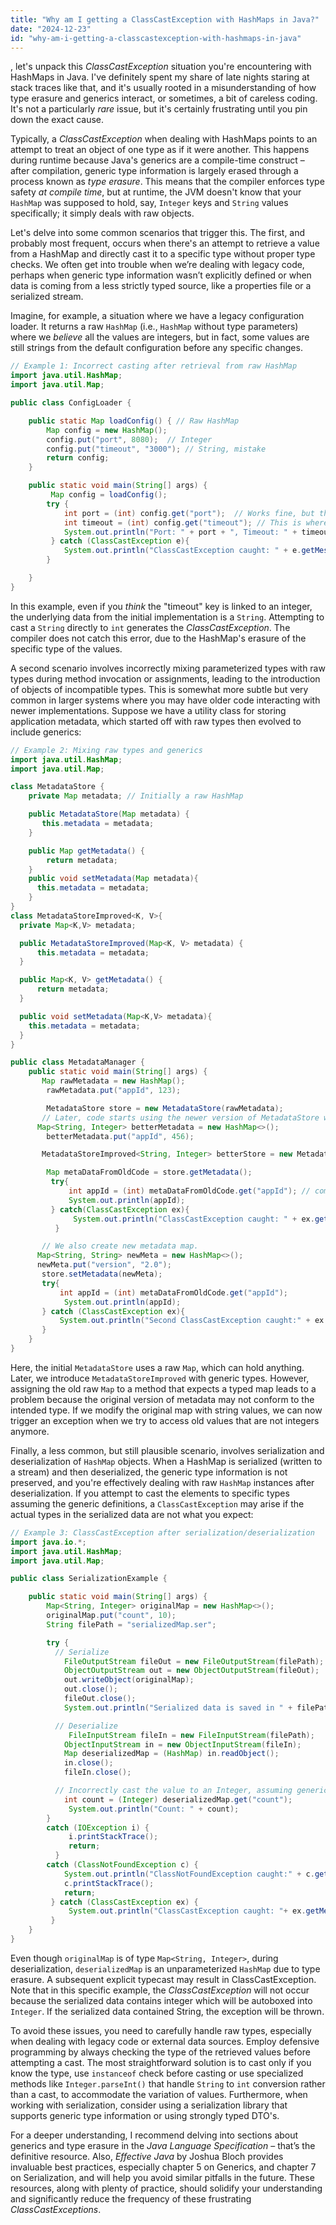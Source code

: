 ```yaml
---
title: "Why am I getting a ClassCastException with HashMaps in Java?"
date: "2024-12-23"
id: "why-am-i-getting-a-classcastexception-with-hashmaps-in-java"
---
```


, let's unpack this *ClassCastException* situation you're encountering with HashMaps in Java. I've definitely spent my share of late nights staring at stack traces like that, and it's usually rooted in a misunderstanding of how type erasure and generics interact, or sometimes, a bit of careless coding. It's not a particularly *rare* issue, but it's certainly frustrating until you pin down the exact cause.

Typically, a *ClassCastException* when dealing with HashMaps points to an attempt to treat an object of one type as if it were another. This happens during runtime because Java's generics are a compile-time construct – after compilation, generic type information is largely erased through a process known as *type erasure*. This means that the compiler enforces type safety *at compile time*, but at runtime, the JVM doesn't know that your `HashMap` was supposed to hold, say, `Integer` keys and `String` values specifically; it simply deals with raw objects.

Let's delve into some common scenarios that trigger this. The first, and probably most frequent, occurs when there's an attempt to retrieve a value from a HashMap and directly cast it to a specific type without proper type checks. We often get into trouble when we’re dealing with legacy code, perhaps when generic type information wasn’t explicitly defined or when data is coming from a less strictly typed source, like a properties file or a serialized stream.

Imagine, for example, a situation where we have a legacy configuration loader. It returns a raw `HashMap` (i.e., `HashMap` without type parameters) where we *believe* all the values are integers, but in fact, some values are still strings from the default configuration before any specific changes.

```java
// Example 1: Incorrect casting after retrieval from raw HashMap
import java.util.HashMap;
import java.util.Map;

public class ConfigLoader {

    public static Map loadConfig() { // Raw HashMap
        Map config = new HashMap();
        config.put("port", 8080);  // Integer
        config.put("timeout", "3000"); // String, mistake
        return config;
    }

    public static void main(String[] args) {
         Map config = loadConfig();
        try {
            int port = (int) config.get("port");  // Works fine, but the compiler did not check types for this.
            int timeout = (int) config.get("timeout"); // This is where the ClassCastException occurs.
            System.out.println("Port: " + port + ", Timeout: " + timeout);
         } catch (ClassCastException e){
            System.out.println("ClassCastException caught: " + e.getMessage());
        }

    }
}
```

In this example, even if you *think* the "timeout" key is linked to an integer, the underlying data from the initial implementation is a `String`. Attempting to cast a `String` directly to `int` generates the *ClassCastException*. The compiler does not catch this error, due to the HashMap's erasure of the specific type of the values.

A second scenario involves incorrectly mixing parameterized types with raw types during method invocation or assignments, leading to the introduction of objects of incompatible types. This is somewhat more subtle but very common in larger systems where you may have older code interacting with newer implementations. Suppose we have a utility class for storing application metadata, which started off with raw types then evolved to include generics:

```java
// Example 2: Mixing raw types and generics
import java.util.HashMap;
import java.util.Map;

class MetadataStore {
    private Map metadata; // Initially a raw HashMap

    public MetadataStore(Map metadata) {
       this.metadata = metadata;
    }

    public Map getMetadata() {
        return metadata;
    }
    public void setMetadata(Map metadata){
      this.metadata = metadata;
    }
}
class MetadataStoreImproved<K, V>{
  private Map<K,V> metadata;

  public MetadataStoreImproved(Map<K, V> metadata) {
      this.metadata = metadata;
  }

  public Map<K, V> getMetadata() {
      return metadata;
  }

  public void setMetadata(Map<K,V> metadata){
    this.metadata = metadata;
  }
}

public class MetadataManager {
    public static void main(String[] args) {
       Map rawMetadata = new HashMap();
        rawMetadata.put("appId", 123);

        MetadataStore store = new MetadataStore(rawMetadata);
       // Later, code starts using the newer version of MetadataStore with generics.
      Map<String, Integer> betterMetadata = new HashMap<>();
        betterMetadata.put("appId", 456);

       MetadataStoreImproved<String, Integer> betterStore = new MetadataStoreImproved<>(betterMetadata);

        Map metaDataFromOldCode = store.getMetadata();
         try{
             int appId = (int) metaDataFromOldCode.get("appId"); // compiler doesn't know the returned Map does not have the type parameter
             System.out.println(appId);
         } catch(ClassCastException ex){
              System.out.println("ClassCastException caught: " + ex.getMessage());
          }

       // We also create new metadata map.
      Map<String, String> newMeta = new HashMap<>();
      newMeta.put("version", "2.0");
       store.setMetadata(newMeta);
       try{
           int appId = (int) metaDataFromOldCode.get("appId");
            System.out.println(appId);
       } catch (ClassCastException ex){
           System.out.println("Second ClassCastException caught:" + ex.getMessage());
       }
    }
}
```

Here, the initial `MetadataStore` uses a raw `Map`, which can hold anything. Later, we introduce `MetadataStoreImproved` with generic types. However, assigning the old raw `Map` to a method that expects a typed map leads to a problem because the original version of metadata may not conform to the intended type. If we modify the original map with string values, we can now trigger an exception when we try to access old values that are not integers anymore.

Finally, a less common, but still plausible scenario, involves serialization and deserialization of `HashMap` objects. When a HashMap is serialized (written to a stream) and then deserialized, the generic type information is not preserved, and you're effectively dealing with raw `HashMap` instances after deserialization. If you attempt to cast the elements to specific types assuming the generic definitions, a `ClassCastException` may arise if the actual types in the serialized data are not what you expect:

```java
// Example 3: ClassCastException after serialization/deserialization
import java.io.*;
import java.util.HashMap;
import java.util.Map;

public class SerializationExample {

    public static void main(String[] args) {
        Map<String, Integer> originalMap = new HashMap<>();
        originalMap.put("count", 10);
        String filePath = "serializedMap.ser";

        try {
          // Serialize
            FileOutputStream fileOut = new FileOutputStream(filePath);
            ObjectOutputStream out = new ObjectOutputStream(fileOut);
            out.writeObject(originalMap);
            out.close();
            fileOut.close();
            System.out.println("Serialized data is saved in " + filePath);

          // Deserialize
             FileInputStream fileIn = new FileInputStream(filePath);
            ObjectInputStream in = new ObjectInputStream(fileIn);
            Map deserializedMap = (HashMap) in.readObject();
            in.close();
            fileIn.close();

          // Incorrectly cast the value to an Integer, assuming generic type from declaration is preserved
            int count = (Integer) deserializedMap.get("count");
             System.out.println("Count: " + count);
        }
        catch (IOException i) {
             i.printStackTrace();
             return;
          }
        catch (ClassNotFoundException c) {
            System.out.println("ClassNotFoundException caught:" + c.getMessage());
            c.printStackTrace();
            return;
         } catch (ClassCastException ex) {
             System.out.println("ClassCastException caught: "+ ex.getMessage());
         }
    }
}
```

Even though `originalMap` is of type `Map<String, Integer>`, during deserialization, `deserializedMap` is an unparameterized `HashMap` due to type erasure. A subsequent explicit typecast may result in ClassCastException. Note that in this specific example, the *ClassCastException* will not occur because the serialized data contains integer which will be autoboxed into `Integer`. If the serialized data contained String, the exception will be thrown.

To avoid these issues, you need to carefully handle raw types, especially when dealing with legacy code or external data sources. Employ defensive programming by always checking the type of the retrieved values before attempting a cast. The most straightforward solution is to cast only if you know the type, use `instanceof` check before casting or use specialized methods like `Integer.parseInt()` that handle `String` to `int` conversion rather than a cast, to accommodate the variation of values. Furthermore, when working with serialization, consider using a serialization library that supports generic type information or using strongly typed DTO's.

For a deeper understanding, I recommend delving into sections about generics and type erasure in the *Java Language Specification* – that’s the definitive resource. Also, *Effective Java* by Joshua Bloch provides invaluable best practices, especially chapter 5 on Generics, and chapter 7 on Serialization, and will help you avoid similar pitfalls in the future. These resources, along with plenty of practice, should solidify your understanding and significantly reduce the frequency of these frustrating *ClassCastExceptions*.
